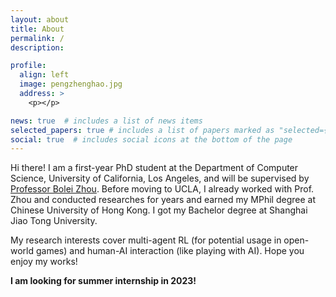 ```yaml
---
layout: about
title: About
permalink: /
description: 

profile:
  align: left
  image: pengzhenghao.jpg
  address: >
    <p></p>

news: true  # includes a list of news items
selected_papers: true # includes a list of papers marked as "selected={true}"
social: true  # includes social icons at the bottom of the page
---
```


Hi there! I am a first-year PhD student at the Department of Computer Science, University of California, Los Angeles, and will be supervised by [Professor Bolei Zhou](https://boleizhou.github.io).
Before moving to UCLA, I already worked with Prof. Zhou and conducted researches for years and earned my MPhil degree at Chinese University of Hong Kong. I got my Bachelor degree at Shanghai Jiao Tong University. 


My research interests cover multi-agent RL (for potential usage in open-world games) and human-AI interaction (like playing with AI). 
Hope you enjoy my works!

**I am looking for summer internship in 2023!**